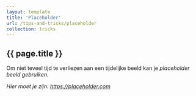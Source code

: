 ```yaml
---
layout: template
title: 'Placeholder'
url: /tips-and-tricks/placeholder
collection: tricks
---
```

## {{ page.title }}

Om niet teveel tijd te verliezen aan een tijdelijke beeld kan je <em>placeholder<em> beeld gebruiken. 
 
Hier moet je zijn:
<a target="_blank" href="https://placeholder.com">https://placeholder.com</a>